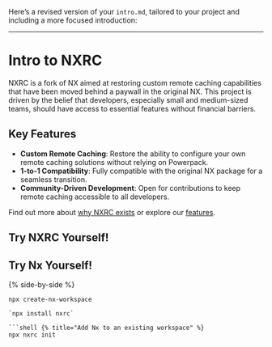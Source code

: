 Here’s a revised version of your `intro.md`, tailored to your project and including a more focused introduction:

---

# Intro to NXRC

NXRC is a fork of NX aimed at restoring custom remote caching capabilities that have been moved behind a paywall in the original NX. This project is driven by the belief that developers, especially small and medium-sized teams, should have access to essential features without financial barriers.

## Key Features

- **Custom Remote Caching**: Restore the ability to configure your own remote caching solutions without relying on Powerpack.
- **1-to-1 Compatibility**: Fully compatible with the original NX package for a seamless transition.
- **Community-Driven Development**: Open for contributions to keep remote caching accessible to all developers.

Find out more about [why NXRC exists](#) or explore our [features](#).

## Try NXRC Yourself!

## Try Nx Yourself!

{% side-by-side %}

```shell {% title="Create a new workspace" %}
npx create-nx-workspace
```

````shell {% title="Add nx community cache support package" %}
`npx install nxrc`

```shell {% title="Add Nx to an existing workspace" %}
npx nxrc init
````
